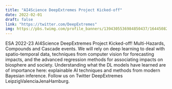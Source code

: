 ```yaml
---
title: "AI4Science DeepExtremes Project Kicked-off"
date: 2022-02-01
draft: false
link: "https://twitter.com/DeepExtremes"
img: https://pbs.twimg.com/profile_banners/1394305536984850437/1644508231/1500x500
---
```


ESA 2022-23 AI4Science DeepExtremes Project Kicked-off! Multi-Hazards, Compounds and Cascade events. We will rely on deep learning to deal with spatio-temporal data, techniques from computer vision for forecasting impacts, and the advanced regression methods for associating impacts on biosphere and society. Understanding what the DL models have learned are of importance here: explainable AI techniques and methods from modern Bayesian inference. Follow us on Twitter DeepExtremes LeipzigValenciaJenaHamburg.

